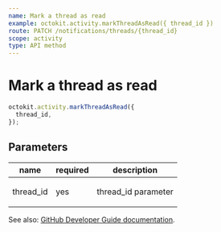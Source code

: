 ```yaml
---
name: Mark a thread as read
example: octokit.activity.markThreadAsRead({ thread_id })
route: PATCH /notifications/threads/{thread_id}
scope: activity
type: API method
---
```


# Mark a thread as read

```js
octokit.activity.markThreadAsRead({
  thread_id,
});
```

## Parameters

<table>
  <thead>
    <tr>
      <th>name</th>
      <th>required</th>
      <th>description</th>
    </tr>
  </thead>
  <tbody>
    <tr><td>thread_id</td><td>yes</td><td>

thread_id parameter

</td></tr>
  </tbody>
</table>

See also: [GitHub Developer Guide documentation](https://developer.github.com/v3/activity/notifications/#mark-a-thread-as-read).
